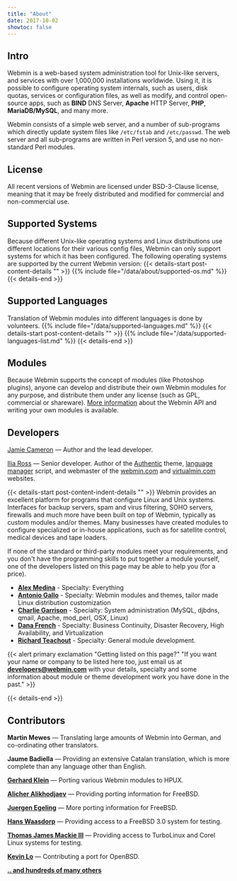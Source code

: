 ```yaml
---
title: "About"
date: 2017-10-02
showtoc: false
---
```


## Intro

Webmin is a web-based system administration tool for Unix-like servers, and services with over 1,000,000 installations worldwide. Using it, it is possible to configure operating system internals, such as users, disk quotas, services or configuration files, as well as modify, and control open-source apps, such as **BIND** DNS Server, **Apache** HTTP Server, **PHP**, **MariaDB/MySQL**, and many more.

Webmin consists of a simple web server, and a number of sub-programs which directly update system files like `/etc/fstab` and `/etc/passwd`. The web server and all sub-programs are written in Perl version 5, and use no non-standard Perl modules.

## License

All recent versions of Webmin are licensed under BSD-3-Clause license, meaning that it may be freely distributed and modified for commercial and non-commercial use.

## Supported Systems
Because different Unix-like operating systems and Linux distributions use different locations for their various config files, Webmin can only support systems for which it has been configured. The following operating systems are supported by the current Webmin version:
{{< details-start post-content-details "<i class='wm wm-linux'></i>"  >}}
{{% include file="/data/about/supported-os.md" %}}
{{< details-end >}}

## Supported Languages
Translation of Webmin modules into different languages is done by volunteers. {{% include file="/data/supported-languages.md" %}}
{{< details-start post-content-details "<i class='wm wm-language'></i>"  >}}
{{% include file="/data/supported-languages-list.md" %}}
{{< details-end >}}

## Modules
Because Webmin supports the concept of modules (like Photoshop plugins), anyone can develop and distribute their own Webmin modules for any purpose, and distribute them under any license (such as GPL, commercial or shareware). [More information](https://doxfer.webmin.com/Webmin/ModuleDevelopment) about the Webmin API and writing your own modules is available.

## Developers
[Jamie Cameron](/about-jamie) &mdash; Author and the lead developer.

[Ilia Ross](https://github.com/iliajie) &mdash; Senior developer. Author of the [Authentic](https://github.com/webmin/authentic-theme) theme, [language manager](https://github.com/webmin/webmin/blob/master/bin/language-manager) script, and webmaster of the [webmin.com](https://github.com/webmin/webmin.com) and [virtualmin.com](https://github.com/virtualmin/virtualmin.com) websites.

{{< details-start post-content-indent-details "<i class='wm wm-users-cog'></i>"  >}}
Webmin provides an excellent platform for programs that configure Linux and Unix systems. Interfaces for backup servers, spam and virus filtering, SOHO servers, firewalls and much more have been built on top of Webmin, typically as custom modules and/or themes. Many businesses have created modules to configure specialized or in-house applications, such as for satellite control, medical devices and tape loaders.

If none of the standard or third-party modules meet your requirements, and you don't have the programming skills to put together a module yourself, one of the developers listed on this page may be able to help you (for a price).

* [**Alex Medina**](mailto:alex@alexmedina.name) - Specialty: Everything
* [**Antonio Gallo**](mailto:agx@linux.it) - Specialty: Webmin modules and themes, tailor made Linux distribution customization
* [**Charlie Garrison**](mailto:garrison@zeta.org.au) - Specialty: System administration (MySQL, djbdns, qmail, Apache, mod\_perl, OSX, Linux)
* [**Dana French**](dfrench@mtxia.com) - Specialty: Business Continuity, Disaster Recovery, High Availability, and Virtualization
* [**Richard Teachout**](http://www.teachout.com/) - Specialty: General module development.

{{< alert primary exclamation "Getting listed on this page?" "If you want your name or company to be listed here too, just email us at **[developers@webmin.com](mailto:developers@webmin.com)** with your details, specialty and some information about module or theme development work you have done in the past." >}}

{{< details-end >}}

## Contributors

**Martin Mewes** &mdash; Translating large amounts of Webmin into German, and co-ordinating other translators.

**Jaume Badiella** &mdash; Providing an extensive Catalan translation, which is more complete than any language other than English.

**[Gerhard Klein](mailto:gerhard@Klein-home.de)** &mdash; Porting various Webmin modules to HPUX.

**[Alicher Alikhodjaev](mailto:cher@park.ru)** &mdash; Providing porting information for FreeBSD.

**[Juergen Egeling](mailto:egeling@punkt.de)** &mdash; More porting information for FreeBSD.

**[Hans Waasdorp](mailto:hansw@imco.nl)** &mdash; Providing access to a FreeBSD 3.0 system for testing.

**[Thomas James Mackie III](mailto:tmackie@awak.com)** &mdash; Providing access to TurboLinux and Corel Linux systems for testing.

**[Kevin Lo](mailto:kevlo@openbsd.org)** &mdash; Contributing a port for OpenBSD.

**[.. and hundreds of many others](https://github.com/webmin/webmin/graphs/contributors)**


